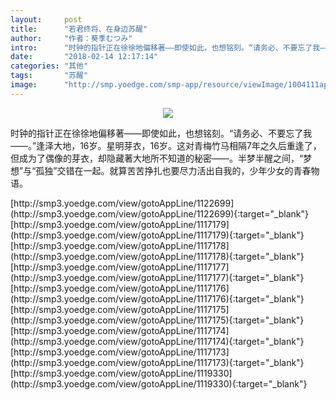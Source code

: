 ```yaml
---
layout:     post
title:      "若君终将、在身边苏醒"
author:     "作者：葵季むつみ"
intro:      "时钟的指针正在徐徐地偏移著——即使如此，也想铭刻。“请务必、不要忘了我——。”逢泽大地，16岁。星明芽衣，16岁。这对青梅竹马相隔7年之久后重逢了，但成为了偶像的芽衣，却隐藏著大地所不知道的秘密——。半梦半醒之间，“梦想”与“孤独”交错在一起。就算苦苦挣扎也要尽力活出自我的，少年少女的青春物语。"
date:       "2018-02-14 12:17:14"
categories: "其他"
tags:       "苏醒"
image:      "http://smp.yoedge.com/smp-app/resource/viewImage/1004111appline.png"
---
```

<div style="text-align: center">
<p><img src="http://smp.yoedge.com/smp-app/resource/viewImage/1004111appline.png"/></p>
</div>
<p class="post-meta">
<span>时钟的指针正在徐徐地偏移著——即使如此，也想铭刻。“请务必、不要忘了我——。”逢泽大地，16岁。星明芽衣，16岁。这对青梅竹马相隔7年之久后重逢了，但成为了偶像的芽衣，却隐藏著大地所不知道的秘密——。半梦半醒之间，“梦想”与“孤独”交错在一起。就算苦苦挣扎也要尽力活出自我的，少年少女的青春物语。</span>
</p>
[http://smp3.yoedge.com/view/gotoAppLine/1122699](http://smp3.yoedge.com/view/gotoAppLine/1122699){:target="_blank"}
[http://smp3.yoedge.com/view/gotoAppLine/1117179](http://smp3.yoedge.com/view/gotoAppLine/1117179){:target="_blank"}
[http://smp3.yoedge.com/view/gotoAppLine/1117178](http://smp3.yoedge.com/view/gotoAppLine/1117178){:target="_blank"}
[http://smp3.yoedge.com/view/gotoAppLine/1117177](http://smp3.yoedge.com/view/gotoAppLine/1117177){:target="_blank"}
[http://smp3.yoedge.com/view/gotoAppLine/1117176](http://smp3.yoedge.com/view/gotoAppLine/1117176){:target="_blank"}
[http://smp3.yoedge.com/view/gotoAppLine/1117175](http://smp3.yoedge.com/view/gotoAppLine/1117175){:target="_blank"}
[http://smp3.yoedge.com/view/gotoAppLine/1117174](http://smp3.yoedge.com/view/gotoAppLine/1117174){:target="_blank"}
[http://smp3.yoedge.com/view/gotoAppLine/1117173](http://smp3.yoedge.com/view/gotoAppLine/1117173){:target="_blank"}
[http://smp3.yoedge.com/view/gotoAppLine/1119330](http://smp3.yoedge.com/view/gotoAppLine/1119330){:target="_blank"}


